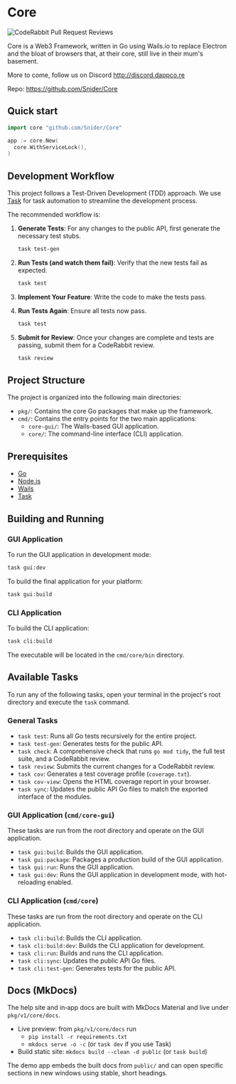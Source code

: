 # Core

![CodeRabbit Pull Request Reviews](https://img.shields.io/coderabbit/prs/github/Snider/Core?utm_source=oss&utm_medium=github&utm_campaign=Snider%2FCore&labelColor=171717&color=FF570A&link=https%3A%2F%2Fcoderabbit.ai&label=CodeRabbit+Reviews)

Core is a Web3 Framework, written in Go using Wails.io to replace Electron and the bloat of browsers that, at their core, still live in their mum's basement.

More to come, follow us on Discord http://discord.dappco.re


Repo: https://github.com/Snider/Core

## Quick start

```go
import core "github.com/Snider/Core"

app := core.New(
  core.WithServiceLock(),
)
```

## Development Workflow

This project follows a Test-Driven Development (TDD) approach. We use [Task](https://taskfile.dev/) for task automation to streamline the development process.

The recommended workflow is:

1.  **Generate Tests**: For any changes to the public API, first generate the necessary test stubs.

    ```bash
    task test-gen
    ```

2.  **Run Tests (and watch them fail)**: Verify that the new tests fail as expected.

    ```bash
    task test
    ```

3.  **Implement Your Feature**: Write the code to make the tests pass.

4.  **Run Tests Again**: Ensure all tests now pass.

    ```bash
    task test
    ```

5.  **Submit for Review**: Once your changes are complete and tests are passing, submit them for a CodeRabbit review.

    ```bash
    task review
    ```

## Project Structure

The project is organized into the following main directories:

- `pkg/`: Contains the core Go packages that make up the framework.
- `cmd/`: Contains the entry points for the two main applications:
  - `core-gui/`: The Wails-based GUI application.
  - `core/`: The command-line interface (CLI) application.

## Prerequisites

- [Go](https://go.dev/)
- [Node.js](https://nodejs.org/)
- [Wails](https://wails.io/)
- [Task](https://taskfile.dev/)

## Building and Running

### GUI Application

To run the GUI application in development mode:

```bash
task gui:dev
```

To build the final application for your platform:

```bash
task gui:build
```

### CLI Application

To build the CLI application:

```bash
task cli:build
```

The executable will be located in the `cmd/core/bin` directory.

## Available Tasks

To run any of the following tasks, open your terminal in the project's root directory and execute the `task` command.

### General Tasks

- `task test`: Runs all Go tests recursively for the entire project.
- `task test-gen`: Generates tests for the public API.
- `task check`: A comprehensive check that runs `go mod tidy`, the full test suite, and a CodeRabbit review.
- `task review`: Submits the current changes for a CodeRabbit review.
- `task cov`: Generates a test coverage profile (`coverage.txt`).
- `task cov-view`: Opens the HTML coverage report in your browser.
- `task sync`: Updates the public API Go files to match the exported interface of the modules.

### GUI Application (`cmd/core-gui`)

These tasks are run from the root directory and operate on the GUI application.

- `task gui:build`: Builds the GUI application.
- `task gui:package`: Packages a production build of the GUI application.
- `task gui:run`: Runs the GUI application.
- `task gui:dev`: Runs the GUI application in development mode, with hot-reloading enabled.

### CLI Application (`cmd/core`)

These tasks are run from the root directory and operate on the CLI application.

- `task cli:build`: Builds the CLI application.
- `task cli:build:dev`: Builds the CLI application for development.
- `task cli:run`: Builds and runs the CLI application.
- `task cli:sync`: Updates the public API Go files.
- `task cli:test-gen`: Generates tests for the public API.

## Docs (MkDocs)
The help site and in‑app docs are built with MkDocs Material and live under `pkg/v1/core/docs`.

- Live preview: from `pkg/v1/core/docs` run
  - `pip install -r requirements.txt`
  - `mkdocs serve -o -c` (or `task dev` if you use Task)
- Build static site: `mkdocs build --clean -d public` (or `task build`)

The demo app embeds the built docs from `public/` and can open specific sections in new windows using stable, short headings.

